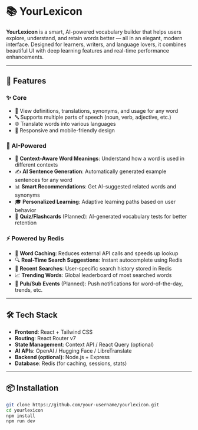 # 📚 YourLexicon

**YourLexicon** is a smart, AI-powered vocabulary builder that helps users explore, understand, and retain words better — all in an elegant, modern interface. Designed for learners, writers, and language lovers, it combines beautiful UI with deep learning features and real-time performance enhancements.

---

## 🚀 Features

### ✨ Core
- 📖 View definitions, translations, synonyms, and usage for any word
- 🔤 Supports multiple parts of speech (noun, verb, adjective, etc.)
- 🌐 Translate words into various languages
- 📱 Responsive and mobile-friendly design

### 🧠 AI-Powered
- 🧠 **Context-Aware Word Meanings**: Understand how a word is used in different contexts
- ✍️ **AI Sentence Generation**: Automatically generated example sentences for any word
- 📊 **Smart Recommendations**: Get AI-suggested related words and synonyms
- 🎓 **Personalized Learning**: Adaptive learning paths based on user behavior
- 🧩 **Quiz/Flashcards** (Planned): AI-generated vocabulary tests for better retention

### ⚡ Powered by Redis
- 🔁 **Word Caching**: Reduces external API calls and speeds up lookup
- 🔍 **Real-Time Search Suggestions**: Instant autocomplete using Redis
- 🧾 **Recent Searches**: User-specific search history stored in Redis
- 📈 **Trending Words**: Global leaderboard of most searched words
- 📡 **Pub/Sub Events** (Planned): Push notifications for word-of-the-day, trends, etc.

---

## 🛠️ Tech Stack

- **Frontend**: React + Tailwind CSS
- **Routing**: React Router v7
- **State Management**: Context API / React Query (optional)
- **AI APIs**: OpenAI / Hugging Face / LibreTranslate
- **Backend (optional)**: Node.js + Express
- **Database**: Redis (for caching, sessions, stats)

---

## 📦 Installation

```bash
git clone https://github.com/your-username/yourlexicon.git
cd yourlexicon
npm install
npm run dev
